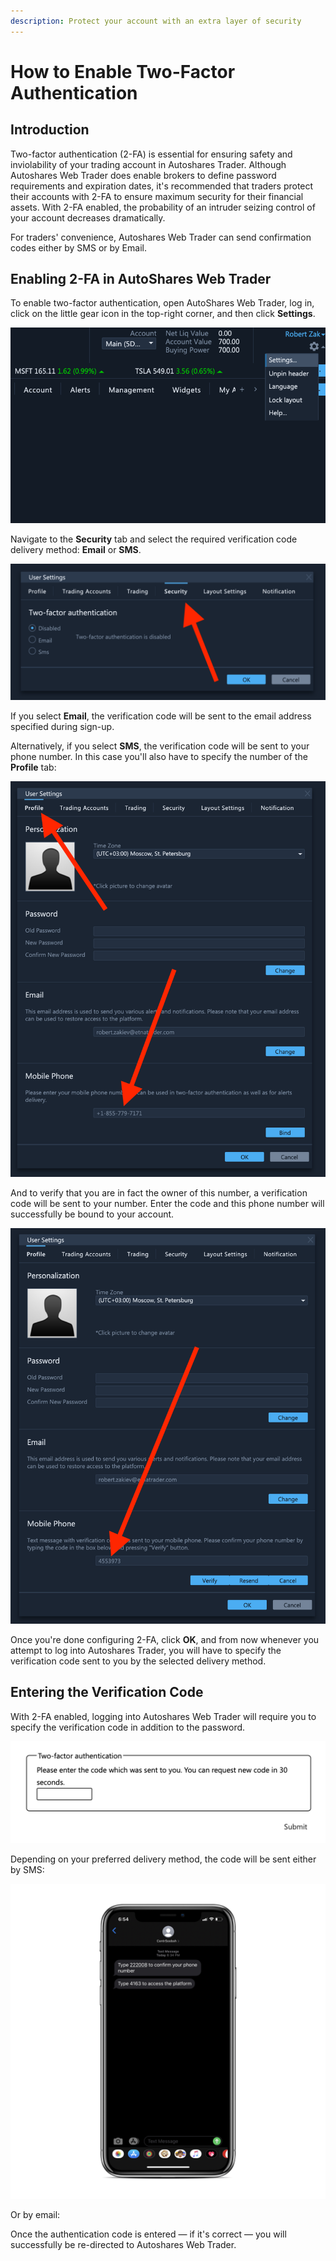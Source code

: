 ```yaml
---
description: Protect your account with an extra layer of security
---
```


# How to Enable Two-Factor Authentication

## Introduction

Two-factor authentication \(2-FA\) is essential for ensuring safety and inviolability of your trading account in Autoshares Trader. Although Autoshares  Web Trader does enable brokers to define password requirements and expiration dates, it's recommended that traders protect their accounts with 2-FA to ensure maximum security for their financial assets. With 2-FA enabled, the probability of an intruder seizing control of your account decreases dramatically.

For traders' convenience, Autoshares Web Trader can send confirmation codes either by SMS or by Email.

## Enabling 2-FA in AutoShares Web Trader

To enable two-factor authentication, open AutoShares Web Trader, log in, click on the little gear icon in the top-right corner, and then click **Settings**.

![](../../../../.gitbook/assets/screenshot-2020-04-08-at-20.09.51.png)

Navigate to the **Security** tab and select the required verification code delivery method: **Email** or **SMS**.

![](../../../../.gitbook/assets/screenshot-2020-04-08-at-20.11.24.png)

If you select **Email**, the verification code will be sent to the email address specified during sign-up.

Alternatively, if you select **SMS**, the verification code will be sent to your phone number. In this case you'll also have to specify the number of the **Profile** tab:

![](../../../../.gitbook/assets/screenshot-2020-04-08-at-20.12.54.png)

And to verify that you are in fact the owner of this number, a verification code will be sent to your number. Enter the code and this phone number will successfully be bound to your account.

![](../../../../.gitbook/assets/screenshot-2020-04-08-at-20.14.16.png)

Once you're done configuring 2-FA, click **OK**, and from now whenever you attempt to log into Autoshares Trader, you will have to specify the verification code sent to you by the selected delivery method.

## Entering the Verification Code

With 2-FA enabled, logging into Autoshares Web Trader will require you to specify the verification code in addition to the password.

![](../../../../.gitbook/assets/screenshot-2020-04-08-at-20.19.14.png)

Depending on your preferred delivery method, the code will be sent either by SMS:

![](../../../../.gitbook/assets/img_0f34381301ed-1_iphonexspacegrey_portrait.png)

Or by email:

Once the authentication code is entered — if it's correct — you will successfully be re-directed to Autoshares Web Trader.

